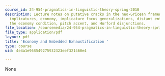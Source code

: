 ```yaml
---
course_id: 24-954-pragmatics-in-linguistic-theory-spring-2010
description: Lecture notes on putative cracks in the neo-Gricean framework, embedded
  implicatures, economy, implicature focus generalizations, distant entailing disjunctions,
  the economy condition, pitch accent, and Hurford disjunctions.
file_location: /coursemedia/24-954-pragmatics-in-linguistic-theory-spring-2010/4e4a1e968549275932323eef321460e4_MIT24_954S10_lec04.pdf
file_type: application/pdf
layout: pdf
title: 'Economy and Embedded Exhaustification '
type: course
uid: 4e4a1e968549275932323eef321460e4

---
```

None